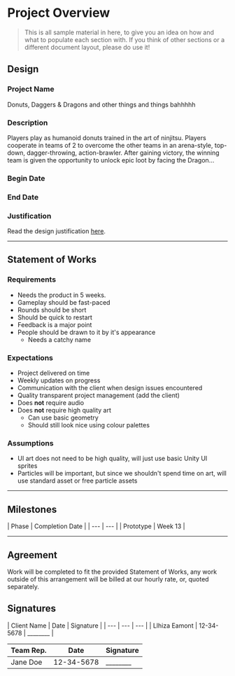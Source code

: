 # Project Overview
[//]: # (This section is an example structure for the proposal to your client.)

>This is all sample material in here, to give you an idea on how and what to populate each section with. If you think of other sections or a different document layout, please do use it!

## Design
[//]: # (How will you meet the client's brief, their expectations, and their requirements.)

### Project Name
Donuts, Daggers & Dragons and other things and things bahhhhh

### Description
[//]: # (This is the elevator pitch, sell the idea)
Players play as humanoid donuts trained in the art of ninjitsu. 
Players cooperate in teams of 2 to overcome the other teams in an arena-style, top-down, dagger-throwing, action-brawler. 
After gaining victory, the winning team is given the opportunity to unlock epic loot by facing the Dragon...

### Begin Date

### End Date

### Justification
Read the design justification [here](project_justification.md).

---

## Statement of Works
[//]: # (This section is about managing expectations; list out all of the qualities that will be in the final product)

### Requirements
[//]: # (What are the requirements of the finished project?)
* Needs the product in 5 weeks.
* Gameplay should be fast-paced
* Rounds should be short
* Should be quick to restart
* Feedback is a major point
* People should be drawn to it by it's appearance
    * Needs a catchy name

### Expectations
[//]: # (What are the client's expectations?)
* Project delivered on time
* Weekly updates on progress
* Communication with the client when design issues encountered
* Quality transparent project management (add the client)
* Does **not** require audio
* Does **not** require high quality art
    * Can use basic geometry
    * Should still look nice using colour palettes

### Assumptions
[//]: # (What are you assuming based on client responses)
* UI art does not need to be high quality, will just use basic Unity UI sprites
* Particles will be important, but since we shouldn't spend time on art, will use standard asset or free particle assets

---

[//]: # (### Schedule of Rates)
[//]: # (This is where you would list your hourly rates and time estimations)

## Milestones
[//]: # (Breakdown of phases of development, with estimated delivery times)
[//]: # (In practice, if you were working on fixed price phases, you would also list expected payment after each phase.)
| Phase | Completion Date |
| --- | --- |
| Prototype | Week 13 |

---

## Agreement
[//]: # (List out the arrangement)
Work will be completed to fit the provided Statement of Works, any work outside of this arrangement will be billed at our hourly rate, or, quoted separately.

## Signatures
[//]: # (If dealing in person, agreements should be signed so that additional work can be billed)
| Client Name | Date | Signature |
| --- | --- | --- |
| Llhiza Eamont | 12-34-5678 | ________ |

| Team Rep. | Date | Signature |
| --- | --- | --- |
| Jane Doe | 12-34-5678 | ________ |
